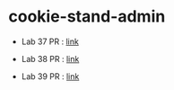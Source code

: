 # cookie-stand-admin

- Lab 37 PR : [link](https://github.com/nooromari/cookie-stand-admin/pull/1)

- Lab 38 PR : [link](https://github.com/nooromari/cookie-stand-admin/pull/4)

- Lab 39 PR : [link](https://github.com/nooromari/cookie-stand-admin/pull/5)